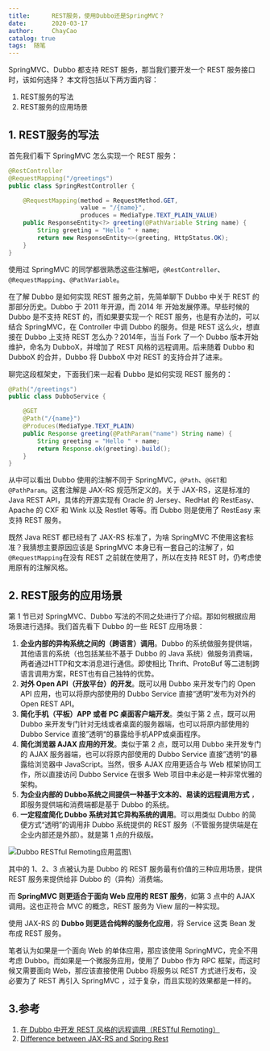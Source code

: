 ```yaml
---
title:      REST服务，使用Dubbo还是SpringMVC？
date:       2020-03-17
author:     ChayCao
catalog: true
tags:  随笔
---
```


SpringMVC、Dubbo 都支持 REST 服务，那当我们要开发一个 REST 服务接口时，该如何选择？
本文将包括以下两方面内容：

1. REST服务的写法
2. REST服务的应用场景

## 1. REST服务的写法

首先我们看下 SpringMVC 怎么实现一个 REST 服务：

```java
@RestController
@RequestMapping("/greetings")
public class SpringRestController {

    @RequestMapping(method = RequestMethod.GET,
                    value = "/{name}", 
                    produces = MediaType.TEXT_PLAIN_VALUE)
    public ResponseEntity<?> greeting(@PathVariable String name) {
        String greeting = "Hello " + name;
        return new ResponseEntity<>(greeting, HttpStatus.OK);
    }
}
```

使用过 SpringMVC 的同学都很熟悉这些注解吧，`@RestController`、`@RequestMapping`、`@PathVariable`。

在了解 Dubbo 是如何实现 REST 服务之前，先简单聊下 Dubbo 中关于 REST 的那部分历史。Dubbo 于 2011 年开源，而 2014 年 开始发展停滞。早些时候的 Dubbo 是不支持 REST 的，而如果要实现一个 REST 服务，也是有办法的，可以结合 SpringMVC，在 Controller 中调 Dubbo 的服务。但是 REST 这么火，想直接在 Dubbo 上支持 REST 怎么办？2014年，当当 Fork 了一个 Dubbo 版本开始维护，命名为 DubboX，并增加了 REST 风格的远程调用。后来随着 Dubbo 和 DubboX 的合并，Dubbo 将 DubboX 中对 REST 的支持合并了进来。

聊完这段框架史，下面我们来一起看 Dubbo 是如何实现 REST 服务的：

```java
@Path("/greetings")
public class DubboService {

    @GET
    @Path("/{name}")
    @Produces(MediaType.TEXT_PLAIN)
    public Response greeting(@PathParam("name") String name) {
        String greeting = "Hello " + name;
        return Response.ok(greeting).build();
    }
}
```

从中可以看出 Dubbo 使用的注解不同于 SpringMVC，`@Path`、`@GET`和`@PathParam`。这套注解是 JAX-RS 规范所定义的。关于 JAX-RS，这是标准的 Java REST API，具体的开源实现有 Oracle 的 Jersey、RedHat 的 RestEasy、Apache 的 CXF 和 Wink 以及 Restlet 等等。而 Dubbo 则是使用了 RestEasy 来支持 REST 服务。

既然 Java REST 都已经有了 JAX-RS 标准了，为啥 SpringMVC 不使用这套标准？我猜想主要原因应该是 SpringMVC 本身已有一套自己的注解了，如 `@RequestMapping`在没有 REST 之前就在使用了，所以在支持 REST 时，仍考虑使用原有的注解风格。

## 2. REST服务的应用场景

第 1 节已对 SpringMVC、Dubbo 写法的不同之处进行了介绍。那如何根据应用场景进行选择。我们首先看下 Dubbo 的一些 REST 应用场景：

1. **企业内部的异构系统之间的（跨语言）调用**。Dubbo 的系统做服务提供端，其他语言的系统（也包括某些不基于 Dubbo 的 Java 系统）做服务消费端，两者通过HTTP和文本消息进行通信。即使相比 Thrift、ProtoBuf 等二进制跨语言调用方案，REST也有自己独特的优势。
2. **对外 Open API（开放平台）的开发**。既可以用 Dubbo 来开发专门的 Open API 应用，也可以将原内部使用的 Dubbo Service 直接“透明”发布为对外的Open REST API。
3. **简化手机（平板）APP 或者 PC 桌面客户端开发**。类似于第 2 点，既可以用Dubbo 来开发专门针对无线或者桌面的服务器端，也可以将原内部使用的Dubbo Service 直接”透明“的暴露给手机APP或桌面程序。
4. **简化浏览器 AJAX 应用的开发**。类似于第 2 点，既可以用 Dubbo 来开发专门的 AJAX 服务器端，也可以将原内部使用的 Dubbo Service 直接”透明“的暴露给浏览器中 JavaScript。当然，很多 AJAX 应用更适合与 Web 框架协同工作，所以直接访问 Dubbo Service 在很多 Web 项目中未必是一种非常优雅的架构。
5. **为企业内部的 Dubbo系统之间提供一种基于文本的、易读的远程调用方式**
，即服务提供端和消费端都是基于 Dubbo 的系统。
6. **一定程度简化 Dubbo 系统对其它异构系统的调用**。可以用类似 Dubbo 的简便方式“透明”的调用非 Dubbo 系统提供的 REST 服务（不管服务提供端是在企业内部还是外部）。就是第 1 点的升级版。

![Dubbo RESTful Remoting应用蓝图](https://chaycao-1302020836.cos.ap-shenzhen-fsi.myqcloud.com/chaycao%E4%B8%AA%E4%BA%BA%E5%8D%9A%E5%AE%A2/2020-03-17-REST%E6%9C%8D%E5%8A%A1%EF%BC%8C%E4%BD%BF%E7%94%A8Dubbo%E8%BF%98%E6%98%AFSpringMVC%EF%BC%9F/Dubbo%20RESTful%20Remoting%E5%BA%94%E7%94%A8%E8%93%9D%E5%9B%BE.jpg)\

其中的 1、2、3 点被认为是 Dubbo 的 REST 服务最有价值的三种应用场景，提供 REST 服务来提供给非 Dubbo 的（异构）消费端。

而 **SpringMVC 则更适合于面向 Web 应用的 REST 服务**，如第 3 点中的 AJAX 调用。这也正符合 MVC 的概念，REST 服务为 View 层的一种实现。

使用 JAX-RS 的 **Dubbo 则更适合纯粹的服务化应用**，将 Service 这类 Bean 发布成 REST 服务。

笔者认为如果是一个面向 Web 的单体应用，那应该使用 SpringMVC，完全不用考虑 Dubbo。而如果是一个微服务应用，使用了 Dubbo 作为 RPC 框架，而这时候又需要面向 Web，那应该直接使用 Dubbo 将服务以 REST 方式进行发布，没必要为了 REST 再引入 SpringMVC ，过于复杂，而且实现的效果都是一样的。



## 3.参考

1. [在 Dubbo 中开发 REST 风格的远程调用（RESTful Remoting）](https://dubbo.apache.org/zh-cn/docs/user/rest.html)
2. [Difference between JAX-RS and Spring Rest](https://stackoverflow.com/questions/42944777/difference-between-jax-rs-and-spring-rest)


